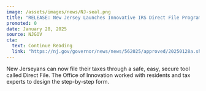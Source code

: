 ```yaml
---
image: /assets/images/news/NJ-seal.png
title: "RELEASE: New Jersey Launches Innovative IRS Direct File Program"
promoted: 0
date: January 28, 2025
source: NJGOV
cta:
  text: Continue Reading
  link: "https://nj.gov/governor/news/news/562025/approved/20250128a.shtml"
---
```

New Jerseyans can now file their taxes through a safe, easy, secure tool called Direct File. The Office of Innovation worked with residents and tax experts to design the step-by-step form.
